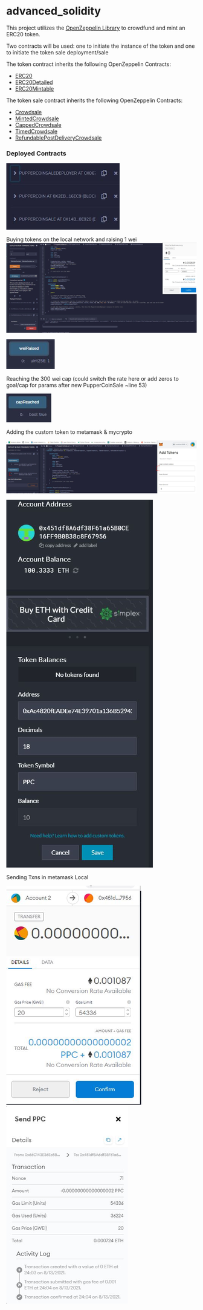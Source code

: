 # advanced_solidity

This project utilizes the [OpenZeppelin Library](https://github.com/OpenZeppelin/openzeppelin-contracts/tree/release-v2.5.0/contracts) to crowdfund and mint an ERC20 token.


Two contracts will be used: one to initiate the instance of the token and one to initiate the token sale deployment/sale 

The token contract inherits the following OpenZeppelin Contracts:
- [ERC20](https://github.com/OpenZeppelin/openzeppelin-contracts/blob/release-v2.5.0/contracts/token/ERC20/ERC20.sol)
- [ERC20Detailed](https://github.com/OpenZeppelin/openzeppelin-contracts/blob/release-v2.5.0/contracts/token/ERC20/ERC20Detailed.sol)
- [ERC20Mintable](https://github.com/OpenZeppelin/openzeppelin-contracts/blob/release-v2.5.0/contracts/token/ERC20/ERC20Mintable.sol)


The token sale contract inherits the following OpenZeppelin Contracts:

- [Crowdsale](https://github.com/OpenZeppelin/openzeppelin-contracts/blob/release-v2.5.0/contracts/crowdsale/Crowdsale.sol)
- [MintedCrowdsale](https://github.com/OpenZeppelin/openzeppelin-contracts/blob/release-v2.5.0/contracts/crowdsale/emission/MintedCrowdsale.sol)
- [CappedCrowdsale](https://github.com/OpenZeppelin/openzeppelin-contracts/blob/release-v2.5.0/contracts/crowdsale/validation/CappedCrowdsale.sol)
- [TimedCrowdsale]( https://github.com/OpenZeppelin/openzeppelin-contracts/blob/release-v2.5.0/contracts/crowdsale/validation/TimedCrowdsale.sol)
- [RefundablePostDeliveryCrowdsale](https://github.com/OpenZeppelin/openzeppelin-contracts/blob/release-v2.5.0/contracts/crowdsale/distribution/RefundablePostDeliveryCrowdsale.sol)


### Deployed Contracts
![Puppercoin, PupperSale, & Deployer Contracts](screenshots\contractsdeployed.JPG)

Buying tokens on the local network and raising 1 wei
![](screenshots\buytokenlocal.JPG)


![](screenshots\oneweilocal.JPG)

Reaching the 300 wei cap (could switch the rate here or add zeros to goal/cap for params after new PupperCoinSale ~line 53)

![](screenshots\capreachedlocal.JPG)

Adding the custom token to metamask & mycrypto

![MetaMask](screenshots\addtokenmetamask.JPG) 

![MyCrypto](screenshots\mycryptotokenbalance.JPG)


Sending Txns in metamask Local

![](screenshots\sendtxnmetamask.JPG)
![](screenshots\sendtxnmetamaskreceipt.JPG)





 

 

 



 
